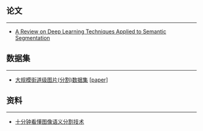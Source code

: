 ## 论文
----
- [A Review on Deep Learning Techniques Applied to Semantic Segmentation](https://arxiv.org/abs/1704.06857)

## 数据集
-----
- [大规模街道级图片(分割)数据集](https://www.mapillary.com/dataset) [[paper]]()

## 资料
------
- [十分钟看懂图像语义分割技术](http://www.leiphone.com/news/201705/YbRHBVIjhqVBP0X5.html)

